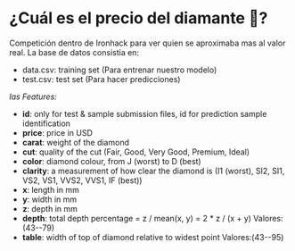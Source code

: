# ¿Cuál es el precio del diamante 💎?
Competición dentro de Ironhack para ver quien se aproximaba mas al valor real. La base de datos consistia en:
- data.csv: training set (Para entrenar nuestro modelo)
- test.csv: test set (Para hacer predicciones)

_las Features:_

* **id**: only for test & sample submission files, id for prediction sample identification
* **price**: price in USD
* **carat**: weight of the diamond
* **cut**: quality of the cut (Fair, Good, Very Good, Premium, Ideal)
* **color**: diamond colour, from J (worst) to D (best)
* **clarity**: a measurement of how clear the diamond is (I1 (worst), SI2, SI1, VS2, VS1, VVS2, VVS1, IF (best))
* **x**: length in mm
* **y**: width in mm
* **z**: depth in mm
* **depth**: total depth percentage = z / mean(x, y) = 2 * z / (x + y) Valores:(43--79)
* **table**: width of top of diamond relative to widest point Valores:(43--95)

